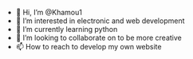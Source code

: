 - 👋 Hi, I’m @Khamou1
- 👀 I’m interested in electronic and web development
- 🌱 I’m currently learning python
- 💞️ I’m looking to collaborate on to be more creative
- 📫 How to reach to develop my own website

<!---
Khamou1/Khamou1 is a ✨ special ✨ repository because its `README.md` (this file) appears on your GitHub profile.
You can click the Preview link to take a look at your changes.
--->
